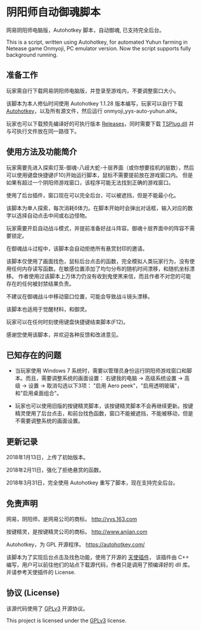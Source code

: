 
# 阴阳师自动御魂脚本

网易阴阳师电脑版，Autohotkey 脚本，自动御魂, 已支持完全后台。

This is a script, written using Autohotkey, for automated Yuhun farming in Netease game Onmyoji, PC emulator version.
Now the script supports fully background running. 

## 准备工作

玩家需自行下载网易阴阳师电脑版，并登录至游戏内，不要调整窗口大小。

该脚本为本人修仙时间使用 Autohotkey 1.1.28 版本编写，玩家可以自行下载 [Autohotkey](https://autohotkey.com/)，以及所有源文件，然后运行 onmyoji_yys-auto-yuhun.ahk。

玩家也可以下载预先编译好的可执行版本 [Releases](https://github.com/society765/yys-auto-yuhun/releases)，同时需要下载 [TSPlug.dll](TSPlug.dll) 并与可执行文件放在同一路径下。

## 使用方法及功能简介

玩家需要先进入探索灯笼-御魂-八歧大蛇-十层界面（或你想要挂机的层数），然后可以使用键盘快捷键(F10)开始运行脚本，鼠标不需要提前放在游戏窗口内。
但是如果有超过一个阴阳师游戏窗口，该程序可能无法找到正确的游戏窗口。

使用了后台插件，窗口现在可以完全后台，可以被遮挡，但是不能最小化。

该脚本为单人探索，每次消耗6体力。在脚本开始时会弹出对话框，输入对应的数字以选择自动点击中间或右边怪物。

玩家需要开启自动战斗模式，并提前准备好战斗阵容。御魂十层界面中的阵容不需要锁定。

在御魂战斗过程中，该脚本会自动拒绝所有悬赏封印的邀请。

该脚本仅使用了画面找色，鼠标后台点击的函数，完全模拟人类玩家行为，没有使用任何内存读写函数。在敏感位置添加了均匀分布的随机时间漂移，和随机坐标漂移。
作者使用过该脚本上万体力仍没有收到鬼使黑来信，而且作者不对您的可能存在的任何被封禁结果负责。  

不建议在御魂战斗中移动窗口位置，可能会导致战斗镜头漂移。

该脚本也适用于觉醒材料，和御灵。

玩家可以在任何时刻使用键盘快捷键结束脚本(F12)。

感谢您使用该脚本，并欢迎各种反馈和改进意见。 

## 已知存在的问题

* 当玩家使用 Windows 7 系统时，需要以管理员身份运行阴阳师游戏窗口和脚本。而且，需要调整系统的画面设置： 右键我的电脑 -> 高级系统设置 -> 高级 -> 设置 -> 取消勾选以下3项： "启用 Aero peek"，"启用透明玻璃"，和"启用桌面组合"。

* 玩家也可以使用旧版的按键精灵脚本，该按键精灵脚本不会再继续更新。按键精灵使用了后台点击，和前台找色函数，窗口不能被遮挡，不能被移动，但是不需要调整系统的画面设置。

## 更新记录

2018年1月13日，上传了初始版本。

2018年2月11日，强化了拒绝悬赏的函数。

2018年3月31日，完全使用 Autohotkey 重写了脚本，现在支持完全后台。

## 免责声明

网易，阴阳师，是网易公司的商标。 http://yys.163.com

按键精灵，是按键精灵公司的商标。 http://www.anjian.com

Autohotkey，为 GPL 开源程序。 https://autohotkey.com/

该脚本为了实现后台点击及找色功能，使用了开源的 [天使插件](http://bbs.tyuyan.net/thread-45659-1-1.html)，
该插件由 C++ 编写，用户可以前往他们的站点下载源代码，作者只是调用了预编译好的 dll 库。
并请参考天使插件的 License.

<!-- 根据 [GPLv3](https://www.gnu.org/licenses/gpl-3.0.html) 开源协议，本人不对该脚本负任何责任。-->

## 协议 (License)

该源代码使用了 [GPLv3](https://www.gnu.org/licenses/gpl-3.0.html) 开源协议。

This project is licensed under the [GPLv3](https://www.gnu.org/licenses/gpl-3.0.html) license.

